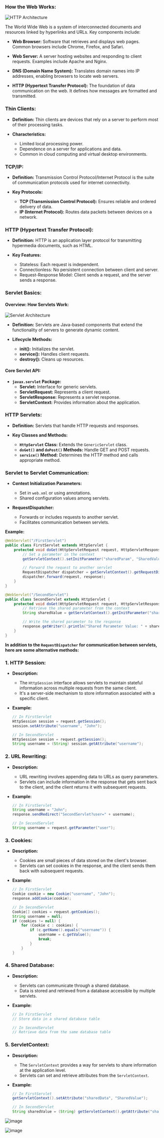 ### How the Web Works:


![HTTP Architecture](https://media.geeksforgeeks.org/wp-content/uploads/20230521175108/ImageOfHTTPRequestResponse-1024x580.webp)



The World Wide Web is a system of interconnected documents and resources linked by hyperlinks and URLs. Key components include:

- **Web Browser:** Software that retrieves and displays web pages. Common browsers include Chrome, Firefox, and Safari.
  
- **Web Server:** A server hosting websites and responding to client requests. Examples include Apache and Nginx.

- **DNS (Domain Name System):** Translates domain names into IP addresses, enabling browsers to locate web servers.

- **HTTP (Hypertext Transfer Protocol):** The foundation of data communication on the web. It defines how messages are formatted and transmitted.

### Thin Clients:

- **Definition:** Thin clients are devices that rely on a server to perform most of their processing tasks.

- **Characteristics:**
  - Limited local processing power.
  - Dependence on a server for applications and data.
  - Common in cloud computing and virtual desktop environments.

### TCP/IP:

- **Definition:** Transmission Control Protocol/Internet Protocol is the suite of communication protocols used for internet connectivity.

- **Key Protocols:**
  - **TCP (Transmission Control Protocol):** Ensures reliable and ordered delivery of data.
  - **IP (Internet Protocol):** Routes data packets between devices on a network.

### HTTP (Hypertext Transfer Protocol):

- **Definition:** HTTP is an application layer protocol for transmitting hypermedia documents, such as HTML.

- **Key Features:**
  - Stateless: Each request is independent.
  - Connectionless: No persistent connection between client and server.
  - Request-Response Model: Client sends a request, and the server sends a response.

### Servlet Basics:

#### Overview: How Servlets Work:

![Servlet Architecture](https://www.testingdocs.com/wp-content/uploads/Java-Servlet-Architecture.png)

- **Definition:** Servlets are Java-based components that extend the functionality of servers to generate dynamic content.

- **Lifecycle Methods:**
  - **init():** Initializes the servlet.
  - **service():** Handles client requests.
  - **destroy():** Cleans up resources.

#### Core Servlet API:

- **`javax.servlet` Package:**
  - **Servlet:** Interface for generic servlets.
  - **ServletRequest:** Represents a client request.
  - **ServletResponse:** Represents a servlet response.
  - **ServletContext:** Provides information about the application.

### HTTP Servlets:

- **Definition:** Servlets that handle HTTP requests and responses.

- **Key Classes and Methods:**
  - **`HttpServlet` Class:** Extends the `GenericServlet` class.
  - **`doGet()` and `doPost()` Methods:** Handle GET and POST requests.
  - **`service()` Method:** Determines the HTTP method and calls appropriate method.

### Servlet to Servlet Communication:

- **Context Initialization Parameters:**
  - Set in `web.xml` or using annotations.
  - Shared configuration values among servlets.

- **RequestDispatcher:**
  - Forwards or includes requests to another servlet.
  - Facilitates communication between servlets.

**Example:**
```java
@WebServlet("/FirstServlet")
public class FirstServlet extends HttpServlet {
    protected void doGet(HttpServletRequest request, HttpServletResponse response) throws ServletException, IOException {
        // Set a parameter in the context
        getServletContext().setInitParameter("sharedParam", "SharedValue");

        // Forward the request to another servlet
        RequestDispatcher dispatcher = getServletContext().getRequestDispatcher("/SecondServlet");
        dispatcher.forward(request, response);
    }
}
```

```java
@WebServlet("/SecondServlet")
public class SecondServlet extends HttpServlet {
    protected void doGet(HttpServletRequest request, HttpServletResponse response) throws ServletException, IOException {
        // Retrieve the shared parameter from the context
        String sharedValue = getServletContext().getInitParameter("sharedParam");

        // Write the shared parameter to the response
        response.getWriter().println("Shared Parameter Value: " + sharedValue);
    }
}
```

**In addition to the `RequestDispatcher` for communication between servlets, here are some alternative methods:**

### 1. **HTTP Session:**

- **Description:**
  - The `HttpSession` interface allows servlets to maintain stateful information across multiple requests from the same client.
  - It's a server-side mechanism to store information associated with a specific client.

- **Example:**
  ```java
  // In FirstServlet
  HttpSession session = request.getSession();
  session.setAttribute("username", "John");

  // In SecondServlet
  HttpSession session = request.getSession();
  String username = (String) session.getAttribute("username");
  ```

### 2. **URL Rewriting:**

- **Description:**
  - URL rewriting involves appending data to URLs as query parameters.
  - Servlets can include information in the response that gets sent back to the client, and the client returns it with subsequent requests.

- **Example:**
  ```java
  // In FirstServlet
  String username = "John";
  response.sendRedirect("SecondServlet?user=" + username);

  // In SecondServlet
  String username = request.getParameter("user");
  ```

### 3. **Cookies:**

- **Description:**
  - Cookies are small pieces of data stored on the client's browser.
  - Servlets can set cookies in the response, and the client sends them back with subsequent requests.

- **Example:**
  ```java
  // In FirstServlet
  Cookie cookie = new Cookie("username", "John");
  response.addCookie(cookie);

  // In SecondServlet
  Cookie[] cookies = request.getCookies();
  String username = null;
  if (cookies != null) {
      for (Cookie c : cookies) {
          if (c.getName().equals("username")) {
              username = c.getValue();
              break;
          }
      }
  }
  ```

### 4. **Shared Database:**

- **Description:**
  - Servlets can communicate through a shared database.
  - Data is stored and retrieved from a database accessible by multiple servlets.

- **Example:**
  ```java
  // In FirstServlet
  // Store data in a shared database table

  // In SecondServlet
  // Retrieve data from the same database table
  ```

### 5. **ServletContext:**

- **Description:**
  - The `ServletContext` provides a way for servlets to share information at the application level.
  - Servlets can set and retrieve attributes from the `ServletContext`.

- **Example:**
  ```java
  // In FirstServlet
  getServletContext().setAttribute("sharedData", "SharedValue");

  // In SecondServlet
  String sharedValue = (String) getServletContext().getAttribute("sharedData");
  ```

![image](https://github.com/ramanujds/ey-adv-java/assets/42864715/8611460f-9d3b-4531-9809-87ec97fb4bb8)

![image](https://github.com/ramanujds/ey-adv-java/assets/42864715/48d14346-a32e-4e23-bdee-06015cde708d)

